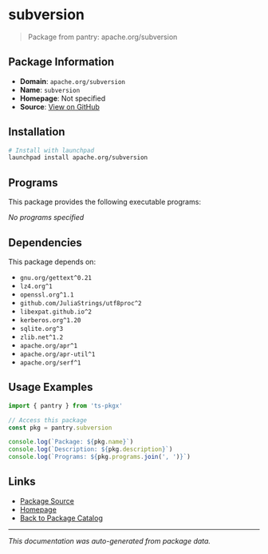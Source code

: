 # subversion

> Package from pantry: apache.org/subversion

## Package Information

- **Domain**: `apache.org/subversion`
- **Name**: `subversion`
- **Homepage**: Not specified
- **Source**: [View on GitHub](https://github.com/pkgxdev/pantry/tree/main/projects/apache.org/subversion/package.yml)

## Installation

```bash
# Install with launchpad
launchpad install apache.org/subversion
```

## Programs

This package provides the following executable programs:

*No programs specified*

## Dependencies

This package depends on:

- `gnu.org/gettext^0.21`
- `lz4.org^1`
- `openssl.org^1.1`
- `github.com/JuliaStrings/utf8proc^2`
- `libexpat.github.io^2`
- `kerberos.org^1.20`
- `sqlite.org^3`
- `zlib.net^1.2`
- `apache.org/apr^1`
- `apache.org/apr-util^1`
- `apache.org/serf^1`

## Usage Examples

```typescript
import { pantry } from 'ts-pkgx'

// Access this package
const pkg = pantry.subversion

console.log(`Package: ${pkg.name}`)
console.log(`Description: ${pkg.description}`)
console.log(`Programs: ${pkg.programs.join(', ')}`)
```

## Links

- [Package Source](https://github.com/pkgxdev/pantry/tree/main/projects/apache.org/subversion/package.yml)
- [Homepage](#)
- [Back to Package Catalog](../../../package-catalog.md)

---

*This documentation was auto-generated from package data.*
